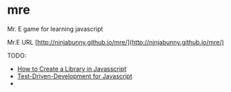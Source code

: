 # mre
Mr. E game for learning javascript

Mr.E URL [http://ninjabunny.github.io/mre/](http://ninjabunny.github.io/mre/)

TODO:
* [How to Create a Library in Javasscript](http://code.tutsplus.com/tutorials/build-your-first-javascript-library--net-26796)
* [Test-Driven-Development for Javascript](http://www.letscodejavascript.com/)
* 
